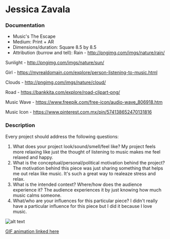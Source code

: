 # Jessica Zavala

### Documentation
* Music's The Escape
* Medium: Print + AR
* Dimensions/duration: Square 8.5 by 8.5
* Attribution (burrow and tell): 
Rain - http://pngimg.com/imgs/nature/rain/

Sunlight - http://pngimg.com/imgs/nature/sun/

Girl - https://myrealdomain.com/explore/person-listening-to-music.html

Clouds - http://pngimg.com/imgs/nature/cloud/

Road - https://bankkita.com/explore/road-clipart-png/

Music Wave - https://www.freepik.com/free-icon/audio-wave_806918.htm

Music Icon - https://www.pinterest.com.mx/pin/574138652470131816

### Description
Every project should address the following questions:
1. What does your project look/sound/smell/feel like? My project feels more relaxing like just the thought of listening to music makes me feel relaxed and happy.
2. What is the conceptual/personal/political motivation behind the project? The motivation behind this piece was just sharing something that helps me out relax like music. It's such a great way to realeaze stress and relax.
3. What is the intended context? Where/how does the audience experience it? The audience experiences it by just knowing how much music calms someone.
4. What/who are your influences for this particular piece? I didn't really have a particular influence for this piece but I did it because I love music.

![alt text](https://i.imgur.com/o6rpk1B.jpg)

[GIF animation linked here](https://media.giphy.com/media/jRYwg3hhfQmtCVdxFf/giphy.gif)
